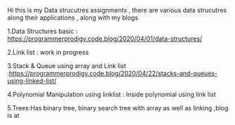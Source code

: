 Hi this is my Data strucutres assignments , there are various data strucutres along their applications , along with my blogs 

1.Data Structures basic : https://programmerprodigy.code.blog/2020/04/01/data-structures/
 
2.Link list : work in progress 

3.Stack & Queue using array and Link list :https://programmerprodigy.code.blog/2020/04/22/stacks-and-queues-using-linked-list/

4.Polynomial Manipulation using linklist : Inside polynomial using link list

5.Trees:Has binary tree, binary search tree with array as well as linking ,blog is at 


